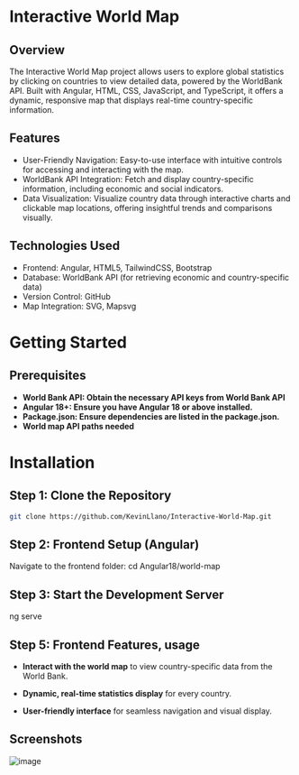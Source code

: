 # Interactive World Map

## Overview
The Interactive World Map project allows users to explore global statistics by clicking on countries to view detailed data, powered by the WorldBank API. Built with Angular, HTML, CSS, JavaScript, and TypeScript, it offers a dynamic, responsive map that displays real-time country-specific information. 

## Features
- User-Friendly Navigation: Easy-to-use interface with intuitive controls for accessing and interacting with the map.
- WorldBank API Integration: Fetch and display country-specific information, including economic and social indicators.
- Data Visualization: Visualize country data through interactive charts and clickable map locations, offering insightful trends and comparisons visually.

## Technologies Used
- Frontend: Angular, HTML5, TailwindCSS, Bootstrap
- Database: WorldBank API (for retrieving economic and country-specific data)
- Version Control: GitHub
- Map Integration: SVG, Mapsvg


# Getting Started

## Prerequisites
- **World Bank API: Obtain the necessary API keys from World Bank API**
- **Angular 18+: Ensure you have Angular 18 or above installed.**
- **Package.json: Ensure dependencies are listed in the package.json.** 
- **World map API paths needed**

# Installation

## Step 1: Clone the Repository
```bash
git clone https://github.com/KevinLlano/Interactive-World-Map.git
```

## Step 2: Frontend Setup (Angular)
Navigate to the frontend folder:
cd Angular18/world-map


## Step 3: Start the Development Server
ng serve

## Step 5: Frontend Features, usage

- **Interact with the world map** to view country-specific data from the World Bank.
  
- **Dynamic, real-time statistics display** for every country.
  
- **User-friendly interface** for seamless navigation and visual display.


## Screenshots 
![image](https://github.com/user-attachments/assets/88450d66-90a3-49f8-aa85-b6072229f5d9)


